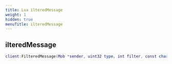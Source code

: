 ```yaml
---
title: Lua ilteredMessage
weight: 1
hidden: true
menuTitle: ilteredMessage
---
```

## ilteredMessage
```lua
client:FilteredMessage(Mob *sender, uint32 type, int filter, const char *message); -- void
```